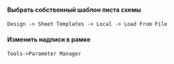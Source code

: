 #### Выбрать собственный шаблон листа схемы
```
Design -> Sheet Templates -> Local -> Load From File
```

#### Изменить надписи в рамке
```
Tools->Parameter Manager
```
